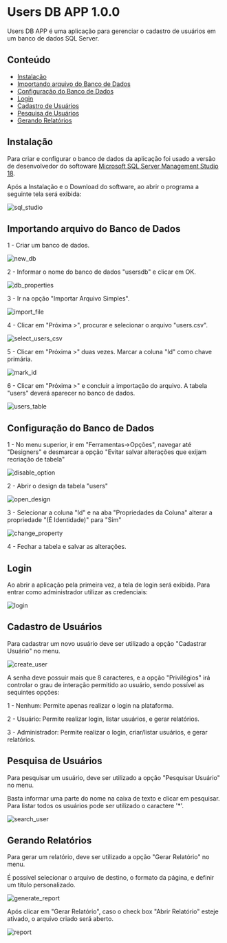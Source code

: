 Users DB APP 1.0.0
==================

Users DB APP é uma aplicação para gerenciar o cadastro de usuários em um banco de dados SQL Server.

Conteúdo
--------

- [Instalação](#instalação)
- [Importando arquivo do Banco de Dados](#importando-arquivo-do-banco-de-dados)
- [Configuração do Banco de Dados](#configuração-do-banco-de-dados)
- [Login](#login)
- [Cadastro de Usuários](#cadastro-de-usuários)
- [Pesquisa de Usuários](#pesquisa-de-usuários)
- [Gerando Relatórios](#gerando-relatórios)

Instalação
----------

Para criar e configurar o banco de dados da aplicação foi usado a versão de desenvolvedor do softoware [Microsoft SQL Server Management Studio 18][microsof-sql-server-management-studio-18].

[microsof-sql-server-management-studio-18]: https://www.microsoft.com/pt-br/sql-server/sql-server-downloads

Após a Instalação e o Download do software, ao abrir o programa a seguinte tela será exibida:

![sql_studio](images/sql_studio.png)

Importando arquivo do Banco de Dados
------------------------------------

1 - Criar um banco de dados.

![new_db](images/new_db.png)

2 - Informar o nome do banco de dados "usersdb" e clicar em OK.

![db_properties](images/db_properties.png)

3 - Ir na opção "Importar Arquivo Simples".

![import_file](images/import_file.png)

4 - Clicar em "Próxima >", procurar e selecionar o arquivo "users.csv".

![select_users_csv](images/select_users_csv.png)

5 - Clicar em "Próxima >" duas vezes. Marcar a coluna "Id" como chave primária. 

![mark_id](images/mark_id.png)

6 - Clicar em "Próxima >" e concluir a importação do arquivo. A tabela "users" deverá aparecer no banco de dados.

![users_table](images/users_table.png)

Configuração do Banco de Dados
------------------------------

1 - No menu superior, ir em "Ferramentas->Opções", navegar até "Designers" e desmarcar a opção "Evitar salvar alterações que exijam recriação de tabela"

![disable_option](images/disable_option.png)

2 - Abrir o design da tabela "users"

![open_design](images/open_design.png)

3 - Selecionar a coluna "Id" e na aba "Propriedades da Coluna" alterar a propriedade "(É Identidade)" para "Sim"

![change_property](images/change_property.png)

4 - Fechar a tabela e salvar as alterações.

Login
-----

Ao abrir a aplicação pela primeira vez, a tela de login será exibida. Para entrar como administrador utilizar as credenciais:

![login](images/login.png)

Cadastro de Usuários
--------------------

Para cadastrar um novo usuário deve ser utilizado a opção "Cadastrar Usuário" no menu.

![create_user](images/create_user.png)

A senha deve possuir mais que 8 caracteres, e a opção "Privilégios" irá controlar o grau de interação permitido ao usuário, sendo possível as sequintes opções:

1 - Nenhum: Permite apenas realizar o login na plataforma.

2 - Usuário: Permite realizar login, listar usuários, e gerar relatórios.

3 - Administrador: Permite realizar o login, criar/listar usuários, e gerar relatórios.

Pesquisa de Usuários
--------------------

Para pesquisar um usuário, deve ser utilizado a opção "Pesquisar Usuário" no menu.

Basta informar uma parte do nome na caixa de texto e clicar em pesquisar. Para listar todos os usuários pode ser utilizado o caractere '*'.

![search_user](images/search_user.png)

Gerando Relatórios
------------------

Para gerar um relatório, deve ser utilizado a opção "Gerar Relatório" no menu.

É possível selecionar o arquivo de destino, o formato da página, e definir um título personalizado.

![generate_report](images/generate_report.png)

Após clicar em "Gerar Relatório", caso o check box "Abrir Relatório" esteje ativado, o arquivo criado será aberto.

![report](images/report.png)
